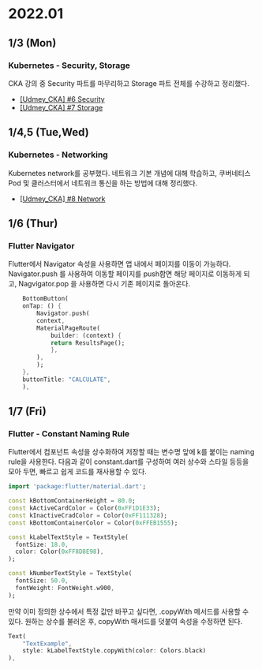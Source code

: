 # 2022.01

## 1/3 (Mon)

### Kubernetes - Security, Storage

CKA 강의 중 Security 파트를 마무리하고 Storage 파트 전체를 수강하고 정리했다.

* [[Udmey_CKA] #6 Security](/virtualization/kubernetes/udemy_cka/06_security.md)
* [[Udmey_CKA] #7 Storage](/virtualization/kubernetes/udemy_cka/07_storage.md)
  
## 1/4,5 (Tue,Wed)

### Kubernetes - Networking

Kubernetes network를 공부했다. 네트워크 기본 개념에 대해 학습하고, 쿠버네티스 Pod 및 클러스터에서 네트워크 통신을 하는 방법에 대해 정리했다.

* [[Udmey_CKA] #8 Network](/virtualization/kubernetes/udemy_cka/08_network.md)

## 1/6 (Thur)

### Flutter Navigator

Flutter에서 Navigator 속성을 사용하면 앱 내에서 페이지를 이동이 가능하다. Navigator.push 를 사용하여 이동할 페이지를 push함면 해당 페이지로 이동하게 되고, Nagvigator.pop 을 사용하면 다시 기존 페이지로 돌아온다.

```dart
    BottomButton(
    onTap: () {
        Navigator.push(
        context,
        MaterialPageRoute(
            builder: (context) {
            return ResultsPage();
            },
        ),
        );
    },
    buttonTitle: "CALCULATE",
    ),
```

## 1/7 (Fri)

### Flutter - Constant Naming Rule

Flutter에서 컴포넌트 속성을 상수화하여 저장할 때는 변수명 앞에 k를 붙이는 naming rule을 사용한다. 다음과 같이 constant.dart를 구성하여 여러 상수와 스타일 등등을 모아 두면, 빠르고 쉽게 코드를 재사용할 수 있다.

```dart
import 'package:flutter/material.dart';

const kBottomContainerHeight = 80.0;
const kActiveCardColor = Color(0xFF1D1E33);
const kInactiveCradColor = Color(0xFF111328);
const kBottomContainerColor = Color(0xFFEB1555);

const kLabelTextStyle = TextStyle(
  fontSize: 18.0,
  color: Color(0xFF8D8E98),
);

const kNumberTextStyle = TextStyle(
  fontSize: 50.0,
  fontWeight: FontWeight.w900,
);
```

만약 이미 정의한 상수에서 특정 값만 바꾸고 싶다면, .copyWith 메서드를 사용할 수 있다. 원하는 상수를 불러온 후, copyWith 매서드를 덧붙여 속성을 수정하면 된다.

```dart 
Text(
    "TextExample",
    style: kLabelTextStyle.copyWith(color: Colors.black)
),
```

